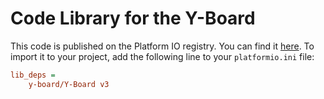 # Code Library for the Y-Board

This code is published on the Platform IO registry. You can find it [here](https://platformio.org/lib/show/). To import it to your project, add the following line to your `platformio.ini` file:

```ini
lib_deps = 
    y-board/Y-Board v3
```

